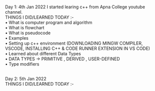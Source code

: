 <br>Day 1: 4th Jan 2022
I started learing c++ from Apna College youtube channel.<br>
THINGS I DID/LEARNED TODAY :- <br>
• What is computer program and algorithm<br>
• What is flowchart<br>
• What is pseudocode<br>
• Examples<br>
• Setting up c++ environment (DOWNLOADING MINGW COMPILER, VSCODE, INSTALLING C++ & CODE RUNNER EXTENSION IN VS CODE)<br>
• Learned about different Data Types<br>
• DATA TYPES -> PRIMITIVE , DERIVED , USER-DEFINED<br>
• Type modifiers<br>

<br>Day 2: 5th Jan 2022<br>
THINGS I DID/LEARNED TODAY :-
